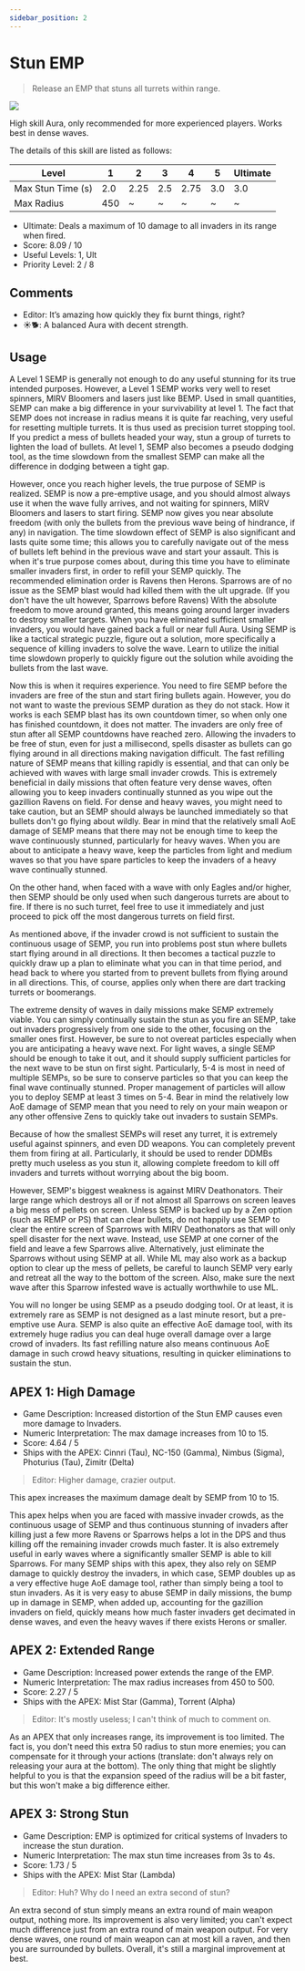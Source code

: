 ```yaml
---
sidebar_position: 2
---
```


# Stun EMP

> Release an EMP that stuns all turrets within range.

<img src="/terms/semp.png" style={{zoom:1.25}}/>

High skill Aura, only recommended for more experienced players. Works best in dense waves.

The details of this skill are listed as follows:

| Level             | 1    | 2    | 3    | 4    | 5    | Ultimate |
| ----------------- | ---- | ---- | ---- | ---- | ---- | -------- |
| Max Stun Time (s) | 2.0  | 2.25 | 2.5  | 2.75 | 3.0  | 3.0      |
| Max Radius        | 450  | ~    | ~    | ~    | ~    | ~        |

- Ultimate: Deals a maximum of 10 damage to all invaders in its range when fired.
- Score: 8.09 / 10
- Useful Levels: 1, Ult
- Priority Level: 2 / 8

## Comments

- Editor: It’s amazing how quickly they fix burnt things, right?
- ☀🐕: A balanced Aura with decent strength.

## Usage

A Level 1 SEMP is generally not enough to do any useful stunning for its true intended purposes. However, a Level 1 SEMP works very well to reset spinners, MIRV Bloomers and lasers just like BEMP. Used in small quantities, SEMP can make a big difference in your survivability at level 1. The fact that SEMP does not increase in radius means it is quite far reaching, very useful for resetting multiple turrets. It is thus used as precision turret stopping tool. If you predict a mess of bullets headed your way, stun a group of turrets to lighten the load of bullets. At level 1, SEMP also becomes a pseudo dodging tool, as the time slowdown from the smallest SEMP can make all the difference in dodging between a tight gap.

However, once you reach higher levels, the true purpose of SEMP is realized. SEMP is now a pre-emptive usage, and you should almost always use it when the wave fully arrives, and not waiting for spinners, MIRV Bloomers and lasers to start firing. SEMP now gives you near absolute freedom (with only the bullets from the previous wave being of hindrance, if any) in navigation. The time slowdown effect of SEMP is also significant and lasts quite some time; this allows you to carefully navigate out of the mess of bullets left behind in the previous wave and start your assault. This is when it's true purpose comes about, during this time you have to eliminate smaller invaders first, in order to refill your SEMP quickly. The recommended elimination order is Ravens then Herons. Sparrows are of no issue as the SEMP blast would had killed them with the ult upgrade. (If you don't have the ult however, Sparrows before Ravens) With the absolute freedom to move around granted, this means going around larger invaders to destroy smaller targets. When you have eliminated sufficient smaller invaders, you would have gained back a full or near full Aura. Using SEMP is like a tactical strategic puzzle, figure out a solution, more specifically a sequence of killing invaders to solve the wave. Learn to utilize the initial time slowdown properly to quickly figure out the solution while avoiding the bullets from the last wave.

Now this is when it requires experience. You need to fire SEMP before the invaders are free of the stun and start firing bullets again. However, you do not want to waste the previous SEMP duration as they do not stack. How it works is each SEMP blast has its own countdown timer, so when only one has finished countdown, it does not matter. The invaders are only free of stun after all SEMP countdowns have reached zero. Allowing the invaders to be free of stun, even for just a millisecond, spells disaster as bullets can go flying around in all directions making navigation difficult. The fast refilling nature of SEMP means that killing rapidly is essential, and that can only be achieved with waves with large small invader crowds. This is extremely beneficial in daily missions that often feature very dense waves, often allowing you to keep invaders continually stunned as you wipe out the gazillion Ravens on field. For dense and heavy waves, you might need to take caution, but an SEMP should always be launched immediately so that bullets don't go flying about wildly. Bear in mind that the relatively small AoE damage of SEMP means that there may not be enough time to keep the wave continuously stunned, particularly for heavy waves. When you are about to anticipate a heavy wave, keep the particles from light and medium waves so that you have spare particles to keep the invaders of a heavy wave continually stunned.

On the other hand, when faced with a wave with only Eagles and/or higher, then SEMP should be only used when such dangerous turrets are about to fire. If there is no such turret, feel free to use it immediately and just proceed to pick off the most dangerous turrets on field first.

As mentioned above, if the invader crowd is not sufficient to sustain the continuous usage of SEMP, you run into problems post stun where bullets start flying around in all directions. It then becomes a tactical puzzle to quickly draw up a plan to eliminate what you can in that time period, and head back to where you started from to prevent bullets from flying around in all directions. This, of course, applies only when there are dart tracking turrets or boomerangs.

The extreme density of waves in daily missions make SEMP extremely viable. You can simply continually sustain the stun as you fire an SEMP, take out invaders progressively from one side to the other, focusing on the smaller ones first. However, be sure to not overeat particles especially when you are anticipating a heavy wave next. For light waves, a single SEMP should be enough to take it out, and it should supply sufficient particles for the next wave to be stun on first sight. Particularly, 5-4 is most in need of multiple SEMPs, so be sure to conserve particles so that you can keep the final wave continually stunned. Proper management of particles will allow you to deploy SEMP at least 3 times on 5-4. Bear in mind the relatively low AoE damage of SEMP mean that you need to rely on your main weapon or any other offensive Zens to quickly take out invaders to sustain SEMPs.

Because of how the smallest SEMPs will reset any turret, it is extremely useful against spinners, and even DD weapons. You can completely prevent them from firing at all. Particularly, it should be used to render DDMBs pretty much useless as you stun it, allowing complete freedom to kill off invaders and turrets without worrying about the big boom.

However, SEMP's biggest weakness is against MIRV Deathonators. Their large range which destroys all or if not almost all Sparrows on screen leaves a big mess of pellets on screen. Unless SEMP is backed up by a Zen option (such as REMP or PS) that can clear bullets, do not happily use SEMP to clear the entire screen of Sparrows with MIRV Deathonators as that will only spell disaster for the next wave. Instead, use SEMP at one corner of the field and leave a few Sparrows alive. Alternatively, just eliminate the Sparrows without using SEMP at all. While ML may also work as a backup option to clear up the mess of pellets, be careful to launch SEMP very early and retreat all the way to the bottom of the screen. Also, make sure the next wave after this Sparrow infested wave is actually worthwhile to use ML.

You will no longer be using SEMP as a pseudo dodging tool. Or at least, it is extremely rare as SEMP is not designed as a last minute resort, but a pre-emptive use Aura. SEMP is also quite an effective AoE damage tool, with its extremely huge radius you can deal huge overall damage over a large crowd of invaders. Its fast refilling nature also means continuous AoE damage in such crowd heavy situations, resulting in quicker eliminations to sustain the stun.

## APEX 1: High Damage

- Game Description: Increased distortion of the Stun EMP causes even more damage to Invaders.
- Numeric Interpretation: The max damage increases from 10 to 15.
- Score: 4.64 / 5
- Ships with the APEX: Cinnri (Tau), NC-150 (Gamma), Nimbus (Sigma), Photurius (Tau), Zimitr (Delta)

> Editor: Higher damage, crazier output.

This apex increases the maximum damage dealt by SEMP from 10 to 15.

This apex helps when you are faced with massive invader crowds, as the continuous usage of SEMP and thus continuous stunning of invaders after killing just a few more Ravens or Sparrows helps a lot in the DPS and thus killing off the remaining invader crowds much faster. It is also extremely useful in early waves where a significantly smaller SEMP is able to kill Sparrows. For many SEMP ships with this apex, they also rely on SEMP damage to quickly destroy the invaders, in which case, SEMP doubles up as a very effective huge AoE damage tool, rather than simply being a tool to stun invaders. As it is very easy to abuse SEMP in daily missions, the bump up in damage in SEMP, when added up, accounting for the gazillion invaders on field, quickly means how much faster invaders get decimated in dense waves, and even the heavy waves if there exists Herons or smaller.

## APEX 2: Extended Range

- Game Description: Increased power extends the range of the EMP.
- Numeric Interpretation: The max radius increases from 450 to 500.
- Score: 2.27 / 5
- Ships with the APEX: Mist Star (Gamma), Torrent (Alpha)

> Editor: It's mostly useless; I can't think of much to comment on.

As an APEX that only increases range, its improvement is too limited. The fact is, you don't need this extra 50 radius to stun more enemies; you can compensate for it through your actions (translate: don't always rely on releasing your aura at the bottom). The only thing that might be slightly helpful to you is that the expansion speed of the radius will be a bit faster, but this won't make a big difference either.

## APEX 3: Strong Stun

- Game Description: EMP is optimized for critical systems of Invaders to increase the stun duration.
- Numeric Interpretation: The max stun time increases from 3s to 4s.
- Score: 1.73 / 5
- Ships with the APEX: Mist Star (Lambda)

> Editor: Huh? Why do I need an extra second of stun?

An extra second of stun simply means an extra round of main weapon output, nothing more. Its improvement is also very limited; you can't expect much difference just from an extra round of main weapon output. For very dense waves, one round of main weapon can at most kill a raven, and then you are surrounded by bullets. Overall, it's still a marginal improvement at best.

